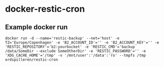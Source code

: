 # docker-restic-cron

## Example docker run

`docker run -d --name='restic-backup' --net='host' -e TZ='Europe/Copenhagen' -e 'B2_ACCOUNT_ID'='' -e 'B2_ACCOUNT_KEY'='' -e 'RESTIC_REPOSITORY'='b2:yourbucket' -e 'RESTIC_CMD'='backup /data/SomeDir --exclude SomeOtherDir' -e 'RESTIC_PASSWORD'='' -e 'XDG_CACHE_HOME'='/tmp' -v '/mnt/user':'/data':'ro' --tmpfs /tmp ordspilleren/restic-cron`
